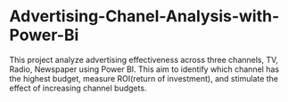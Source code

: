 # Advertising-Chanel-Analysis-with-Power-Bi
This project analyze advertising effectiveness across three channels, TV, Radio, Newspaper using Power BI. This aim to identify which channel has the highest budget, measure ROI(return of investment), and stimulate the effect of increasing channel budgets.
